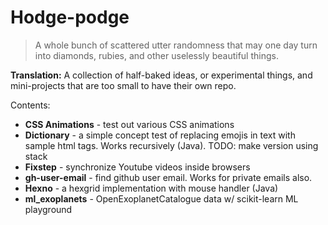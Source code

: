 # Hodge-podge


> A whole bunch of scattered utter randomness that may one day turn into diamonds, rubies, and other uselessly beautiful things.

**Translation:** A collection of half-baked ideas, or experimental things, and mini-projects that are too small to have their own repo.

Contents:

* **CSS Animations** - test out various CSS animations
* **Dictionary** - a simple concept test of replacing emojis in text with sample html tags. Works recursively (Java). TODO: make version using stack
* **Fixstep** - synchronize Youtube videos inside browsers
* **gh-user-email** - find github user email. Works for private emails also.
* **Hexno** - a hexgrid implementation with mouse handler (Java)
* **ml_exoplanets** - OpenExoplanetCatalogue data w/ scikit-learn ML playground



